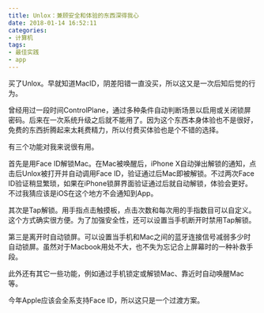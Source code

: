 ```yaml
---
title: Unlox：兼顾安全和体验的东西深得我心
date: 2018-01-14 16:52:11
categories:
- 计算机
tags:
- 最佳实践
- app
---
```

买了Unlox。早就知道MacID，阴差阳错一直没买，所以这又是一次后知后觉的行为。

曾经用过一段时间ControlPlane，通过多种条件自动判断场景以启用或关闭锁屏密码。后来在一次系统升级之后就不能用了。因为这个东西本身体验也不是很好，免费的东西折腾起来太耗费精力，所以付费买体验也是个不错的选择。

有三个功能对我来说很有用。

首先是用Face ID解锁Mac。在Mac被唤醒后，iPhone X自动弹出解锁的通知，点击后Unlox被打开并自动调用Face ID，验证通过后Mac即被解锁。不过两次Face ID验证稍显繁琐，如果在iPhone锁屏界面验证通过后就自动解锁，体验会更好。不过我猜应该是iOS在这个地方不会通知到App。

其次是Tap解锁。用手指点击触摸板，点击次数和每次用的手指数目可以自定义。这个方式确实很方便。为了加强安全性，还可以设置当手机断开时禁用Tap解锁。

第三是离开时自动锁屏。可以设置当手机和Mac之间的蓝牙连接信号减弱多少时自动锁屏。虽然对于Macbook用处不大，也不失为忘记合上屏幕时的一种补救手段。

此外还有其它一些功能，例如通过手机锁定或解锁Mac、靠近时自动唤醒Mac等。

今年Apple应该会全系支持Face ID，所以这只是一个过渡方案。


